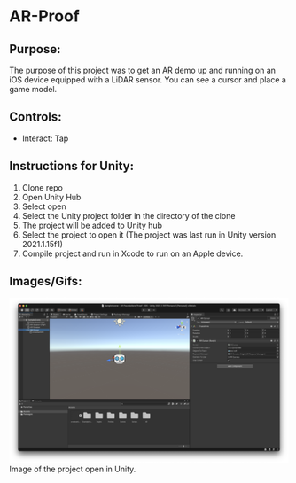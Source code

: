 # AR-Proof
## **Purpose:**
The purpose of this project was to get an AR demo up and running on an iOS device equipped with a LiDAR sensor. You can see a cursor and place a game model. 

## **Controls:**
- Interact: Tap

## **Instructions for Unity:**
1. Clone repo
2. Open Unity Hub
3. Select open
4. Select the Unity project folder in the directory of the clone
5. The project will be added to Unity hub
6. Select the project to open it (The project was last run in Unity version 2021.1.15f1)
7. Compile project and run in Xcode to run on an Apple device.

## **Images/Gifs:**
<img src="https://github.com/VexeDev/AR-Proof/blob/main/Images/ssUnity.png" width="512"><br/>
Image of the project open in Unity.<br/>
